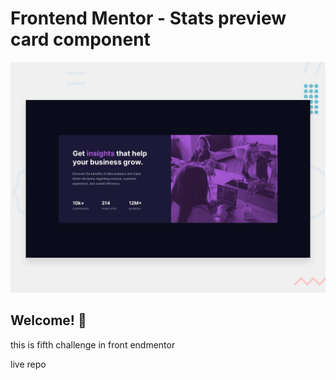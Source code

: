 # Frontend Mentor - Stats preview card component

![Design preview for the Stats preview card component coding challenge](./design/desktop-preview.jpg)

## Welcome! 👋

this is fifth challenge in front endmentor

live repo